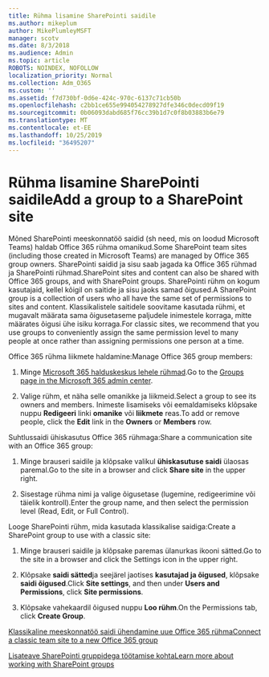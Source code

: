 ```yaml
---
title: Rühma lisamine SharePointi saidile
ms.author: mikeplum
author: MikePlumleyMSFT
manager: scotv
ms.date: 8/3/2018
ms.audience: Admin
ms.topic: article
ROBOTS: NOINDEX, NOFOLLOW
localization_priority: Normal
ms.collection: Adm_O365
ms.custom: ''
ms.assetid: f7d730bf-0d6e-424c-970c-6137c71cb50b
ms.openlocfilehash: c2bb1ce655e994054278927dfe346c0decd09f19
ms.sourcegitcommit: 0b06093dabd685f76cc39b1d7c0f8b03883b6e79
ms.translationtype: MT
ms.contentlocale: et-EE
ms.lasthandoff: 10/25/2019
ms.locfileid: "36495207"
---
```

# <a name="add-a-group-to-a-sharepoint-site"></a><span data-ttu-id="ebac8-102">Rühma lisamine SharePointi saidile</span><span class="sxs-lookup"><span data-stu-id="ebac8-102">Add a group to a SharePoint site</span></span>

<span data-ttu-id="ebac8-103">Mõned SharePointi meeskonnatöö saidid (sh need, mis on loodud Microsoft Teams) haldab Office 365 rühma omanikud.</span><span class="sxs-lookup"><span data-stu-id="ebac8-103">Some SharePoint team sites (including those created in Microsoft Teams) are managed by Office 365 group owners.</span></span> <span data-ttu-id="ebac8-104">SharePointi saidid ja sisu saab jagada ka Office 365 rühmad ja SharePointi rühmad.</span><span class="sxs-lookup"><span data-stu-id="ebac8-104">SharePoint sites and content can also be shared with Office 365 groups, and with SharePoint groups.</span></span> <span data-ttu-id="ebac8-105">SharePointi rühm on kogum kasutajaid, kellel kõigil on saitide ja sisu jaoks samad õigused.</span><span class="sxs-lookup"><span data-stu-id="ebac8-105">A SharePoint group is a collection of users who all have the same set of permissions to sites and content.</span></span> <span data-ttu-id="ebac8-106">Klassikalistele saitidele soovitame kasutada rühmi, et mugavalt määrata sama õigusetaseme paljudele inimestele korraga, mitte määrates õigusi ühe isiku korraga.</span><span class="sxs-lookup"><span data-stu-id="ebac8-106">For classic sites, we recommend that you use groups to conveniently assign the same permission level to many people at once rather than assigning permissions one person at a time.</span></span>
  
<span data-ttu-id="ebac8-107">Office 365 rühma liikmete haldamine:</span><span class="sxs-lookup"><span data-stu-id="ebac8-107">Manage Office 365 group members:</span></span>
  
1. <span data-ttu-id="ebac8-108">Minge [Microsoft 365 halduskeskus lehele rühmad](https://portal.office.com/adminportal/home#/groups).</span><span class="sxs-lookup"><span data-stu-id="ebac8-108">Go to the [Groups page in the Microsoft 365 admin center](https://portal.office.com/adminportal/home#/groups).</span></span>
    
2. <span data-ttu-id="ebac8-109">Valige rühm, et näha selle omanikke ja liikmeid.</span><span class="sxs-lookup"><span data-stu-id="ebac8-109">Select a group to see its owners and members.</span></span> <span data-ttu-id="ebac8-110">Inimeste lisamiseks või eemaldamiseks klõpsake nuppu **Redigeeri** linki **omanike** või **liikmete** reas.</span><span class="sxs-lookup"><span data-stu-id="ebac8-110">To add or remove people, click the **Edit** link in the **Owners** or **Members** row.</span></span> 
    
<span data-ttu-id="ebac8-111">Suhtlussaidi ühiskasutus Office 365 rühmaga:</span><span class="sxs-lookup"><span data-stu-id="ebac8-111">Share a communication site with an Office 365 group:</span></span>
  
1. <span data-ttu-id="ebac8-112">Minge brauseri saidile ja klõpsake valikul **ühiskasutuse saidi** ülaosas paremal.</span><span class="sxs-lookup"><span data-stu-id="ebac8-112">Go to the site in a browser and click **Share site** in the upper right.</span></span> 
    
2. <span data-ttu-id="ebac8-113">Sisestage rühma nimi ja valige õigusetase (lugemine, redigeerimine või täielik kontroll).</span><span class="sxs-lookup"><span data-stu-id="ebac8-113">Enter the group name, and then select the permission level (Read, Edit, or Full Control).</span></span>
    
<span data-ttu-id="ebac8-114">Looge SharePointi rühm, mida kasutada klassikalise saidiga:</span><span class="sxs-lookup"><span data-stu-id="ebac8-114">Create a SharePoint group to use with a classic site:</span></span>
  
1. <span data-ttu-id="ebac8-115">Minge brauseri saidile ja klõpsake paremas ülanurkas ikooni sätted.</span><span class="sxs-lookup"><span data-stu-id="ebac8-115">Go to the site in a browser and click the Settings icon in the upper right.</span></span>
    
2. <span data-ttu-id="ebac8-116">Klõpsake **saidi sätted**ja seejärel jaotises **kasutajad ja õigused**, klõpsake **saidi õigused**.</span><span class="sxs-lookup"><span data-stu-id="ebac8-116">Click **Site settings**, and then under **Users and Permissions**, click **Site permissions**.</span></span>
    
3. <span data-ttu-id="ebac8-117">Klõpsake vahekaardil õigused nuppu **Loo rühm**.</span><span class="sxs-lookup"><span data-stu-id="ebac8-117">On the Permissions tab, click **Create Group**.</span></span>
    
[<span data-ttu-id="ebac8-118">Klassikaline meeskonnatöö saidi ühendamine uue Office 365 rühma</span><span class="sxs-lookup"><span data-stu-id="ebac8-118">Connect a classic team site to a new Office 365 group</span></span>](https://go.microsoft.com/fwlink/?linkid=2008654)
  
[<span data-ttu-id="ebac8-119">Lisateave SharePointi gruppidega töötamise kohta</span><span class="sxs-lookup"><span data-stu-id="ebac8-119">Learn more about working with SharePoint groups</span></span>](https://go.microsoft.com/fwlink/?linkid=874658)
  

